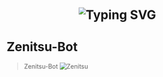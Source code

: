 <h1 align="center">
  <img src="https://readme-typing-svg.herokuapp.com?font=Fira+Code&size=50&pause=600&color=FFFF00&center=true&vCenter=true&width=600&lines=⚡+¡Zenitsu+Bot!+⚡;♦+¡En+desarrollo!+♦" alt="Typing SVG">
</h1>


# Zenitsu-Bot
> Zenitsu-Bot
![Zenitsu](https://qu.ax/MvYPM.jpg)
